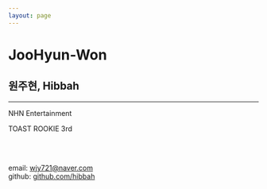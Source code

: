 ```yaml
---
layout: page
---
```


# JooHyun-Won

## 원주현, Hibbah

----

NHN Entertainment

TOAST ROOKIE 3rd

<br><br>

email: wjy721@naver.com<br>
github: [github.com/hibbah](https://github.com/hibbah)
